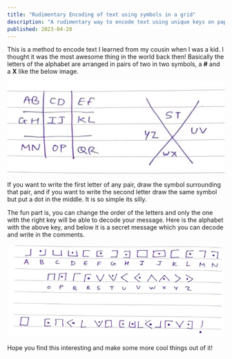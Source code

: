 ```yaml
---
title: "Rudimentary Encoding of text using symbols in a grid"
description: "A rudimentary way to encode text using unique keys on paper."
published: 2023-04-20
---
```

This is a method to encode text I learned from my cousin when I was a kid. I
thought it was the most awesome thing in the world back then! Basically the
letters of the alphabet are arranged in pairs of two in two symbols, a **#**
and a **X** like the below image.

!["encoded key"](../../assets/encode_1.webp)

If you want to write the first letter of any pair, draw the symbol surrounding
that pair, and if you want to write the second letter draw the same symbol but
put a dot in the middle. It is so simple its silly. 

The fun part is, you can change the order of the letters and only the one with
the right key will be able to decode your message. Here is the alphabet with
the above key, and below it is a secret message which you can decode and write
in the comments.

!["encoded key"](../../assets/encode_2.webp)

Hope you find this interesting and make some more cool things out of it!
